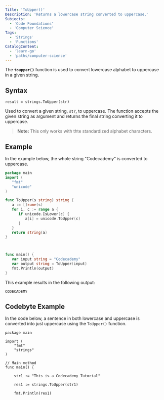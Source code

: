 ```yaml
---
Title: 'ToUpper()'
Description: 'Returns a lowercase string converted to uppercase.'
Subjects:
  - 'Code Foundations'
  - 'Computer Science'
Tags:
  - 'Strings'
  - 'Functions'
CatalogContent:
  - 'learn-go'
  - 'paths/computer-science'
---
```


The **`toupper()`** function is used to convert lowercase alphabet to uppercase in a given string.

## Syntax

```pseudo
result = strings.ToUpper(str) 
```

Used to convert a given string, `str`, to uppercase. 
The function accepts the given string as argument and returns the final string converting it to uppercase.

> **Note:** This only works with thte standardized alphabet characters.

## Example

In the example below, the whole string "Codecademy" is converted to uppercase.

```go
package main
import (
   "fmt"
   "unicode"
)

func ToUpper(s string) string {
   a := []rune(s)
   for i, c := range a {
      if unicode.IsLower(c) {
         a[i] = unicode.ToUpper(c)
      }
   }
   return string(a)
}



func main() {
   var input string = "Codecademy"
   var output string = ToUpper(input)
   fmt.Println(output)
}
```

This example results in the following output:

```shell
CODECADEMY
```

## Codebyte Example

In the code below, a sentence in both lowercase and uppercase is converted into just uppercase using the `ToUpper()` function.

```codebyte/golang
package main
  
import (
    "fmt"
    "strings"
)
  
// Main method
func main() {
  
    str1 := "This is a Codecademy Tutorial"

    res1 := strings.ToUpper(str1)

    fmt.Println(res1)
```
